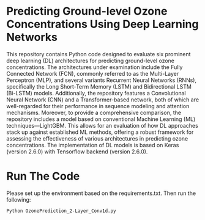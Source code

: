 # Predicting Ground-level Ozone Concentrations Using Deep Learning Networks  
This repository contains Python code designed to evaluate six prominent deep learning (DL) architectures for predicting ground-level ozone concentrations. The architectures under examination include the Fully Connected Network (FCN), commonly referred to as the Multi-Layer Perceptron (MLP), and several variants Recurrent Neural Networks (RNNs), specifically the Long Short-Term Memory (LSTM) and Bidirectional LSTM (Bi-LSTM) models. Additionally, the repository features a Convolutional Neural Network (CNN) and a Transformer-based network, both of which are well-regarded for their performance in sequence modeling and attention mechanisms. Moreover, to provide a comprehensive comparison, the repository includes a model based on conventional Machine Learning (ML) techniques—LightGBM. This allows for an evaluation of how DL approaches stack up against established ML methods, offering a robust framework for assessing the effectiveness of various architectures in predicting ozone concentrations.
The implementation of DL models is based on Keras (version 2.6.0) with Tensorflow backend (version 2.6.0).
# Run The Code
Please set up the environment based on the requirements.txt. Then run the following:
```
Python OzonePrediction_2-Layer_Conv1d.py
```
